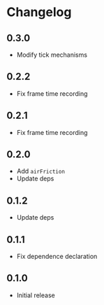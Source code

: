# Changelog

## 0.3.0

- Modify tick mechanisms

## 0.2.2

- Fix frame time recording

## 0.2.1

- Fix frame time recording

## 0.2.0

- Add `airFriction`
- Update deps

## 0.1.2

- Update deps

## 0.1.1

- Fix dependence declaration

## 0.1.0

- Initial release
